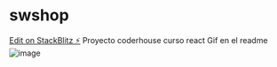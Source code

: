 # swshop

[Edit on StackBlitz ⚡️](https://stackblitz.com/edit/vitejs-vite-elyglb)
Proyecto coderhouse curso react
Gif en el readme
![image](public/assets/Animation.gif)
